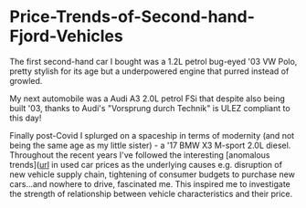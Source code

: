 # Price-Trends-of-Second-hand-Fjord-Vehicles

The first second-hand car I bought was a 1.2L petrol bug-eyed '03 VW Polo, pretty stylish for its age but a underpowered engine that purred instead of growled.

My next automobile was a Audi A3  2.0L petrol FSi that despite also being built '03, thanks to Audi's "Vorsprung durch Technik" is ULEZ compliant to this day!

Finally post-Covid I splurged on a spaceship in terms of modernity (and not being the same age as my little sister) - a '17 BMW X3 M-sport 2.0L diesel. 
Throughout the recent years I've followed the interesting [anomalous trends]([url](https://www.goodcarbadcar.net/the-global-pandemic-its-impact-on-the-used-car-market/) in used car prices as the underlying causes e.g. disruption of new vehicle supply chain, tightening of consumer budgets to purchase new cars...and nowhere to drive, fascinated me.
This inspired me to investigate the strength of relationship between vehicle characteristics and their price. 

